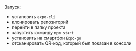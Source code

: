 Запуск:

- установить `expo-cli`
- клонировать репозиторий
- перейти в папку проекта
- запустить команду `npm start`
- установить на смартфон `Expo-go`
- отсканировать QR-код, который был показан в консоли
